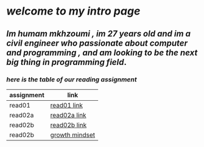 # _**welcome to my intro page**_
## _**Im humam mkhzoumi , im 27 years old and im a civil engineer who passionate about computer and programming , and am looking to be the next big thing in programming field**_.



### _**here is the table of our reading assignment**_


| assignment      | link                                  |
| -----------     | -----------                           |
| read01          | [read01 link](read01.md)              |
| read02a         | [read02a link](read02a.md)            |
| read02b         | [read02b link](read02b.md)            |
| read02b         | [growth mindset](growth-mindset.md)   |













